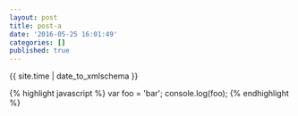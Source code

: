 ```yaml
---
layout: post
title: post-a
date: '2016-05-25 16:01:49'
categories: []
published: true
---
```

{{ site.time | date_to_xmlschema }}


{% highlight javascript %}
var foo = 'bar';
console.log(foo);
{% endhighlight %}